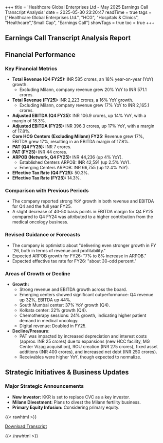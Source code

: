 +++
title = 'Healthcare Global Enterprises Ltd - May 2025 Earnings Call Transcript Analysis'
date = 2025-05-30 23:20:47
readTime = true
tags = ["Healthcare Global Enterprises Ltd.", "HCG", "Hospitals & Clinics", "Healthcare","Small Cap", "Earnings Call"]
showTags = true
toc = true
+++



## Earnings Call Transcript Analysis Report
## Financial Performance

### Key Financial Metrics

*   **Total Revenue (Q4 FY25):** INR 585 crores, an 18% year-on-year (YoY) growth.
    *   Excluding Milann, company revenue grew 20% YoY to INR 571.1 crores.
*   **Total Revenue (FY25):** INR 2,223 crores, a 16% YoY growth.
    *   Excluding Milann, company revenue grew 17% YoY to INR 2,165.1 crores.
*   **Adjusted EBITDA (Q4 FY25):** INR 106.9 crores, up 14% YoY, with a margin of 18.3%.
*   **Adjusted EBITDA (FY25):** INR 396.3 crores, up 17% YoY, with a margin of 17.8%.
*   **Core HCG Centers (Excluding Milann) FY25:** Revenue grew 17%, EBITDA grew 17%, resulting in an EBITDA margin of 17.8%.
*   **PAT (Q4 FY25):** INR 7 crores.
*   **PAT (FY25):** INR 44 crores.
*   **ARPOB (Network, Q4 FY25):** INR 44,236 (up 4% YoY).
    *   Established Centers ARPOB: INR 42,591 (up 2.5% YoY).
    *   Emerging Centers ARPOB: INR 66,755 (up 12.4% YoY).
*   **Effective Tax Rate (Q4 FY25):** 50.3%.
*   **Effective Tax Rate (FY25):** 14.3%.

### Comparison with Previous Periods

*   The company reported strong YoY growth in both revenue and EBITDA for Q4 and the full year FY25.
*   A slight decrease of 40-50 basis points in EBITDA margin for Q4 FY25 compared to Q4 FY24 was attributed to a higher contribution from the medical oncology business.

### Revised Guidance or Forecasts

*   The company is optimistic about "delivering even stronger growth in FY '26, both in terms of revenue and profitability."
*   Expected ARPOB growth for FY26: "7% to 8% increase in ARPOB."
*   Expected effective tax rate for FY26: "about 30-odd percent."

### Areas of Growth or Decline

*   **Growth:**
    *   Strong revenue and EBITDA growth across the board.
    *   Emerging centers showed significant outperformance: Q4 revenue up 32%, EBITDA up 44%.
    *   South Mumbai center: 37% YoY growth (Q4).
    *   Kolkata center: 22% growth (Q4).
    *   Chemotherapy sessions: 24% growth, indicating higher patient demand in medical oncology.
    *   Digital revenue: Doubled in FY25.
*   **Decline/Pressure:**
    *   PAT was impacted by increased depreciation and interest costs (approx. INR 25 crores) due to expansions (new HCC facility, MG Center Vizag acquisition), ROU creation (INR 275 crores), fixed asset additions (INR 400 crores), and increased net debt (INR 250 crores).
    *   Receivables were higher YoY, though expected to normalize.

## Strategic Initiatives & Business Updates

### Major Strategic Announcements

*   **New Investor:** KKR is set to replace CVC as a key investor.
*   **Milann Divestment:** Plans to divest the Milann fertility business.
*   **Primary Equity Infusion:** Considering primary equity.



{{< rawhtml >}}

<div class="button-container">    
    <a href="https://www.bseindia.com/stockinfo/AnnPdfOpen.aspx?Pname=e6f14792-9ce8-4c61-8e47-07d8a82644bb.pdf" target="_blank" class="report-button">
      <i class="fas fa-file-pdf"></i> Download Transcript
    </a>
</div>
    
{{< /rawhtml >}}

